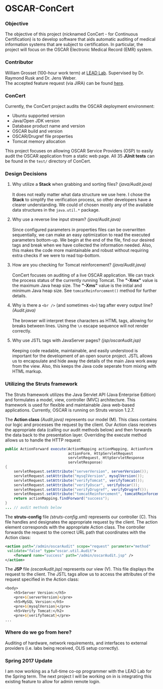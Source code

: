 # OSCAR-ConCert
### Objective
The objective of this project (nicknamed ConCert - for Continuous Certification) is to develop software that aids automatic auditing of medical information systems that are subject to certification. In particular, the project will focus on the OSCAR Electronic Medical Record (EMR) system.

### Contributor
William Grosset (100-hour work term) at [LEAD Lab](http://leadlab.ca/about-us/). Supervised by Dr. Raymond Rusk and Dr. Jens Weber.  
The accepted feature request (via JIRA) can be found [here](https://oscaremr.atlassian.net/browse/OSCAREMR-6051/).

### ConCert
Currently, the ConCert project audits the OSCAR deployment environment:
* Ubuntu supported version
* Java/Open JDK version
* Database product name and version
* OSCAR build and version
* OSCAR/Drugref file properties
* Tomcat memory allocation

This project focuses on allowing OSCAR Service Providers (OSP) to easily audit the OSCAR application from a static web page. All 35 **JUnit tests** can be found in the ```test/``` directory of ConCert.

### Design Decisions
1. Why utilize a **Stack** when grabbing and sorting files? *(java/Audit.java)*<br><br>
It does not really matter what data structure we use here. I chose the **Stack** to simplify the verification process, so other developers have a clearer understanding. We could of chosen mostly any of the available data structures in the ```java.util.*``` package.

2. Why use a reverse line input stream? *(java/Audit.java)*<br><br> 
Since configured parameters in properties files can be overwritten sequentially, we can make an easy optimization to read the executed parameters bottom-up. We begin at the end of the file, find our desired tags and break when we have collected the information needed. Also, this makes the code more maintainable and robust without requiring extra checks if we were to read top-bottom.

3. How are you checking for Tomcat reinforcement? *(java/Audit.java)*<br><br> 
ConCert focuses on auditing of a live OSCAR application. We can track the process status of the currently running Tomcat. The **"-Xmx"** value is the maximum Java heap size. The **"-Xms"** value is the initial and minimum Java heap size. See ```tomcatReinforcement()``` method for further details.

4. Why is there a ```<br />``` (and sometimes ```<b>```) tag after every output line? *(Audit.java)*<br><br> 
The browser will interpret these characters as HTML tags, allowing for breaks between lines. Using the ```\n``` escape sequence will not render correctly.

5. Why use JSTL tags with JavaServer pages? *(jsp/oscarAudit.jsp)*<br><br> 
Keeping code readable, maintainable, and easily understood is important for the development of an open source project. JSTL allows us to encapsulate and hide away the details of the main Java work away from the view. Also, this keeps the Java code seperate from mixing with HTML markup.

### Utilizing the Struts framework
The Struts framework utilizes the Java Servlet API (Java Enterprise Edition) and formulates a model, view, controller (MVC) architecture. This framework is used for flexible and maintainable Java web-based applications. Currently, OSCAR is running on Struts version 1.2.7.

The **Action class** *(Audit.java)* represents our model (M). This class contains our logic and processes the request by the client. Our Action class receives the appropriate data (calling our audit methods below) and then forwards the data back to the presentation layer. Overriding the execute method allows us to handle the HTTP request:
```java
public ActionForward execute(ActionMapping actionMapping, ActionForm 
                             actionForm, HttpServletRequest 
                             servletRequest, HttpServletResponse 
                             servletResponse) 
{
    servletRequest.setAttribute("serverVersion", serverVersion());
    servletRequest.setAttribute("mysqlVersion", mysqlVersion());
    servletRequest.setAttribute("verifyTomcat", verifyTomcat());
    servletRequest.setAttribute("verifyOscar", verifyOscar());
    servletRequest.setAttribute("verifyDrugref", verifyDrugref());
    servletRequest.setAttribute("tomcatReinforcement", tomcatReinforcement());
    return actionMapping.findForward("success");
}
... // audit methods below
```

The **struts-config** file *(struts-config.xml)* represents our controller (C). This file handles and designates the appropriate request by the client. The action element corresponds with the appropriate Action class. The controller forwards the request to the correct URL path that coordinates with the Action class:
```xml
<action path="/admin/oscarAudit" scope="request" parameter="method" 
 validate="false" type="oscar.util.Audit">
    <forward name="success" path="/admin/oscarAudit.jsp" />
</action>
```

The **JSP** file *(oscarAudit.jsp)* represents our view (V). This file displays the request to the client. The JSTL tags allow us to access the attributes of the request specified in the Action class:
```jsp
<body>
    <h5>Server Version:</h5>
    <pre>${serverVersion}</pre>
    <h5>MySQL Version:</h5>
    <pre>${mysqlVersion}</pre>
    <h5>Verify Tomcat:</h2>
    <pre>${verifyTomcat}</pre>
...
```
### Where do we go from here?
Auditing of hardware, network requirements, and interfaces to external providers (i.e. labs being received, OLIS setup correctly).

### Spring 2017 Update
I am now working as a full-time co-op programmer with the LEAD Lab for the Spring term. The next project I will be working on in is integrating this existing feature to allow for admin remote login.
